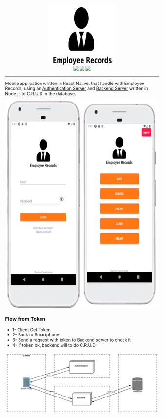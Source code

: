 <div align="center">
    <img  width="220px" height="200px" src="https://raw.githubusercontent.com/Artur-Cavalcante/employee-records/master/mobile/assets/thumb.svg"/>
</div>
<div align="center">
    <img src="https://img.shields.io/badge/dynamic/json?color=blueviolet&label=Expo&query=dependencies.expo&url=https%3A%2F%2Fraw.githubusercontent.com%2FArtur-Cavalcante%2Femployee-records%2Fmaster%2Fmobile%2Fpackage.json"/>
    <img src="https://img.shields.io/badge/dynamic/json?color=sucess&label=Express&query=dependencies.express&url=https%3A%2F%2Fraw.githubusercontent.com%2FArtur-Cavalcante%2Femployee-records%2Fmaster%2Fpackage.json"/>
    <img src="https://img.shields.io/badge/dynamic/json?color=orange&label=JWT&query=dependencies.jsonwebtoken&url=https%3A%2F%2Fraw.githubusercontent.com%2FArtur-Cavalcante%2Femployee-records%2Fmaster%2Fauth%2Fpackage.json"/>
</div>

---

Mobile application written in React Native, that handle with Employee Records, using an [Authentication Server](https://github.com/Artur-Cavalcante/employee-records/tree/master/auth) and [Backend Server](https://github.com/Artur-Cavalcante/employee-records/tree/master/backend) written in Node.js to C.R.U.D in the database.

<div align="center">
    <img width="239px" height="680px"  src="https://raw.githubusercontent.com/Artur-Cavalcante/employee-records/master/mobile/assets/Login.svg"/> 
    <img width="250px" height="680px"  src="https://raw.githubusercontent.com/Artur-Cavalcante/employee-records/master/mobile/assets/Home.svg"/>
</div>

### Flow from Token
    
* 1- Client Get Token 
* 2- Back to Smartphone 
* 3- Send a request with token to Backend server to check it 
* 4- If token ok, backend will to do   C.R.U.D

<div>
    <img  src="https://raw.githubusercontent.com/Artur-Cavalcante/employee-records/master/mobile/assets/diagram.svg"/> 
</div>